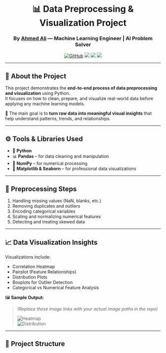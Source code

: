 <h1 align="center">📊 Data Preprocessing & Visualization Project</h1>
<h3 align="center">By <a href="https://github.com/ahmedali882006">Ahmed Ali</a> — Machine Learning Engineer | AI Problem Solver</h3>

<p align="center">
  <a href="https://github.com/ahmedali882006"><img src="https://img.shields.io/github/followers/ahmedali882006?label=GitHub&style=social" alt="GitHub"></a>
  <a href="https://www.linkedin.com/in/ahmed-ali-54a4b5353"><img src="https://img.shields.io/badge/LinkedIn-Connect-blue?logo=linkedin&style=flat&logoColor=white"></a>
  <img src="https://img.shields.io/badge/Field-Data%20Science-blueviolet?style=flat-square&logo=python">
  <img src="https://img.shields.io/badge/Python-Developer-yellow?logo=python&logoColor=white">
</p>

---

## 🧠 About the Project

This project demonstrates the **end-to-end process of data preprocessing and visualization** using Python.  
It focuses on how to clean, prepare, and visualize real-world data before applying any machine learning models.

📌 The main goal is to **turn raw data into meaningful visual insights** that help understand patterns, trends, and relationships.

---

## ⚙️ Tools & Libraries Used

- 🐍 **Python**
- 📊 **Pandas** – for data cleaning and manipulation  
- 🔢 **NumPy** – for numerical processing  
- 🎨 **Matplotlib & Seaborn** – for professional data visualizations  

---

## 🧹 Preprocessing Steps

1. Handling missing values (NaN, blanks, etc.)
2. Removing duplicates and outliers
3. Encoding categorical variables
4. Scaling and normalizing numerical features
5. Detecting and treating skewed data

---

## 📈 Data Visualization Insights

Visualizations include:

- Correlation Heatmap  
- Pairplot (Feature Relationships)  
- Distribution Plots  
- Boxplots for Outlier Detection  
- Categorical vs Numerical Feature Analysis  

🖼️ **Sample Output:**
> *(Replace these image links with your actual image paths in the repo)*  
>
> ![Heatmap](images/correlation_heatmap.png)  
> ![Distribution](images/distribution_plot.png)

---

## 🧾 Project Structure

